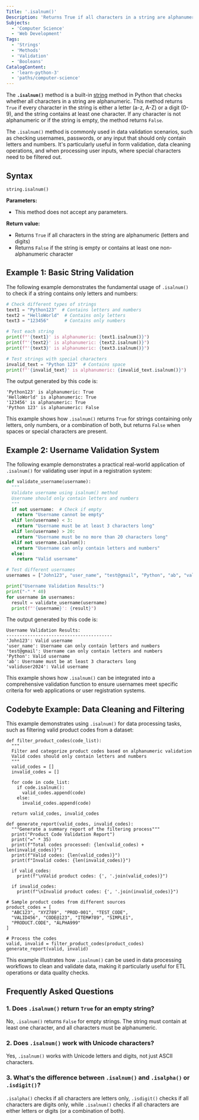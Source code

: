 ```yaml
---
Title: '.isalnum()'
Description: 'Returns True if all characters in a string are alphanumeric (letters and numbers).'
Subjects:
  - 'Computer Science'
  - 'Web Development'
Tags:
  - 'Strings'
  - 'Methods'
  - 'Validation'
  - 'Booleans'
CatalogContent:
  - 'learn-python-3'
  - 'paths/computer-science'
---
```


The **`.isalnum()`** method is a built-in [string](https://www.codecademy.com/resources/docs/python/strings) method in Python that checks whether all characters in a string are alphanumeric. This method returns `True` if every character in the string is either a letter (a-z, A-Z) or a digit (0-9), and the string contains at least one character. If any character is not alphanumeric or if the string is empty, the method returns `False`.

The `.isalnum()` method is commonly used in data validation scenarios, such as checking usernames, passwords, or any input that should only contain letters and numbers. It's particularly useful in form validation, data cleaning operations, and when processing user inputs, where special characters need to be filtered out.

## Syntax

```pseudo
string.isalnum()
```

**Parameters:**

- This method does not accept any parameters.

**Return value:**

- Returns `True` if all characters in the string are alphanumeric (letters and digits)
- Returns `False` if the string is empty or contains at least one non-alphanumeric character

## Example 1: Basic String Validation

The following example demonstrates the fundamental usage of `.isalnum()` to check if a string contains only letters and numbers:

```py
# Check different types of strings
text1 = "Python123"  # Contains letters and numbers
text2 = "HelloWorld"  # Contains only letters
text3 = "123456"      # Contains only numbers

# Test each string
print(f"'{text1}' is alphanumeric: {text1.isalnum()}")
print(f"'{text2}' is alphanumeric: {text2.isalnum()}")
print(f"'{text3}' is alphanumeric: {text3.isalnum()}")

# Test strings with special characters
invalid_text = "Python 123"  # Contains space
print(f"'{invalid_text}' is alphanumeric: {invalid_text.isalnum()}")
```

The output generated by this code is:

```shell
'Python123' is alphanumeric: True
'HelloWorld' is alphanumeric: True
'123456' is alphanumeric: True
'Python 123' is alphanumeric: False
```

This example shows how `.isalnum()` returns `True` for strings containing only letters, only numbers, or a combination of both, but returns `False` when spaces or special characters are present.

## Example 2: Username Validation System

The following example demonstrates a practical real-world application of `.isalnum()` for validating user input in a registration system:

```py
def validate_username(username):
  """
  Validate username using isalnum() method
  Username should only contain letters and numbers
  """
  if not username:  # Check if empty
    return "Username cannot be empty"
  elif len(username) < 3:
    return "Username must be at least 3 characters long"
  elif len(username) > 20:
    return "Username must be no more than 20 characters long"
  elif not username.isalnum():
    return "Username can only contain letters and numbers"
  else:
    return "Valid username"

# Test different usernames
usernames = ["John123", "user_name", "test@gmail", "Python", "ab", "validuser2024"]

print("Username Validation Results:")
print("-" * 40)
for username in usernames:
  result = validate_username(username)
  print(f"'{username}': {result}")
```

The output generated by this code is:

```shell
Username Validation Results:
----------------------------------------
'John123': Valid username
'user_name': Username can only contain letters and numbers
'test@gmail': Username can only contain letters and numbers
'Python': Valid username
'ab': Username must be at least 3 characters long
'validuser2024': Valid username
```

This example shows how `.isalnum()` can be integrated into a comprehensive validation function to ensure usernames meet specific criteria for web applications or user registration systems.

## Codebyte Example: Data Cleaning and Filtering

This example demonstrates using `.isalnum()` for data processing tasks, such as filtering valid product codes from a dataset:

```codebyte/python
def filter_product_codes(code_list):
  """
  Filter and categorize product codes based on alphanumeric validation
  Valid codes should only contain letters and numbers
  """
  valid_codes = []
  invalid_codes = []

  for code in code_list:
    if code.isalnum():
      valid_codes.append(code)
    else:
      invalid_codes.append(code)

  return valid_codes, invalid_codes

def generate_report(valid_codes, invalid_codes):
  """Generate a summary report of the filtering process"""
  print("Product Code Validation Report")
  print("=" * 35)
  print(f"Total codes processed: {len(valid_codes) + len(invalid_codes)}")
  print(f"Valid codes: {len(valid_codes)}")
  print(f"Invalid codes: {len(invalid_codes)}")

  if valid_codes:
    print(f"\nValid product codes: {', '.join(valid_codes)}")

  if invalid_codes:
    print(f"\nInvalid product codes: {', '.join(invalid_codes)}")

# Sample product codes from different sources
product_codes = [
  "ABC123", "XYZ789", "PROD-001", "TEST_CODE",
  "VALID456", "CODE@123", "ITEM#789", "SIMPLE1",
  "PRODUCT.CODE", "ALPHA999"
]

# Process the codes
valid, invalid = filter_product_codes(product_codes)
generate_report(valid, invalid)
```

This example illustrates how `.isalnum()` can be used in data processing workflows to clean and validate data, making it particularly useful for ETL operations or data quality checks.

## Frequently Asked Questions

### 1. Does `.isalnum()` return `True` for an empty string?

No, `.isalnum()` returns `False` for empty strings. The string must contain at least one character, and all characters must be alphanumeric.

### 2. Does `.isalnum()` work with Unicode characters?

Yes, `.isalnum()` works with Unicode letters and digits, not just ASCII characters.

### 3. What's the difference between `.isalnum()` and `.isalpha()` or `.isdigit()`?

`.isalpha()` checks if all characters are letters only, `.isdigit()` checks if all characters are digits only, while `.isalnum()` checks if all characters are either letters or digits (or a combination of both).
